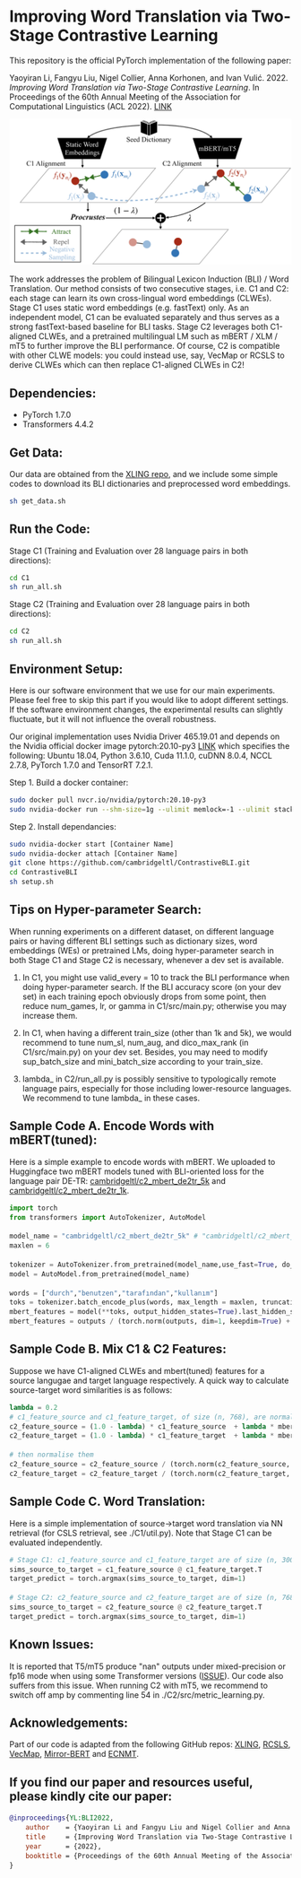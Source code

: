 # Improving Word Translation via Two-Stage Contrastive Learning

This repository is the official PyTorch implementation of the following paper: 

Yaoyiran Li, Fangyu Liu, Nigel Collier, Anna Korhonen, and Ivan Vulić. 2022. *Improving Word Translation via Two-Stage Contrastive Learning*. In Proceedings of the 60th Annual Meeting of the Association for Computational Linguistics (ACL 2022). [LINK](https://openreview.net/pdf?id=ycgOlOnbbMq)

![C2](model.png "C2")

The work addresses the problem of Bilingual Lexicon Induction (BLI) / Word Translation. Our method consists of two consecutive stages, i.e. C1 and C2: each stage can learn its own cross-lingual word embeddings (CLWEs). Stage C1 uses static word embeddings (e.g. fastText) only. As an independent model, C1 can be evaluated separately and thus serves as a strong fastText-based baseline for BLI tasks. Stage C2 leverages both C1-aligned CLWEs, and a pretrained multilingual LM such as mBERT / XLM / mT5 to further improve the BLI performance. Of course, C2 is compatible with other CLWE models: you could instead use, say, VecMap or RCSLS to derive CLWEs which can then replace C1-aligned CLWEs in C2!    

## Dependencies:

- PyTorch 1.7.0
- Transformers 4.4.2

## Get Data:
Our data are obtained from the [XLING repo](https://github.com/codogogo/xling-eval), and we include some simple codes to download its BLI dictionaries and preprocessed word embeddings.
```bash
sh get_data.sh
```


## Run the Code:
Stage C1 (Training and Evaluation over 28 language pairs in both directions):
```bash
cd C1
sh run_all.sh
```

Stage C2 (Training and Evaluation over 28 language pairs in both directions):
```bash
cd C2
sh run_all.sh
```

## Environment Setup:

Here is our software environment that we use for our main experiments. Please feel free to skip this part if you would like to adopt different settings. If the software environment changes, the experimental results can slightly fluctuate, but it will not influence the overall robustness. 

Our original implementation uses Nvidia Driver 465.19.01 and depends on the Nvidia official docker image pytorch:20.10-py3 [LINK](https://docs.nvidia.com/deeplearning/frameworks/pytorch-release-notes/rel_20-10.html#rel_20-10) which specifies the following: Ubuntu 18.04, Python 3.6.10, Cuda 11.1.0, cuDNN 8.0.4, NCCL 2.7.8, PyTorch 1.7.0 and TensorRT 7.2.1.

Step 1. Build a docker container:
```bash
sudo docker pull nvcr.io/nvidia/pytorch:20.10-py3
sudo nvidia-docker run --shm-size=1g --ulimit memlock=-1 --ulimit stack=67108864 -e LANG=en_SG.utf8 -e LANGUAGE=en_SG:en -e LC_ALL=en_SG.utf8 -v [Storage Mapping] -it --ipc host --name [Container Name] [Image ID]
```

Step 2. Install dependancies:
```bash
sudo nvidia-docker start [Container Name]
sudo nvidia-docker attach [Container Name]
git clone https://github.com/cambridgeltl/ContrastiveBLI.git
cd ContrastiveBLI 
sh setup.sh
```

## Tips on Hyper-parameter Search:

When running experiments on a different dataset, on different language pairs or having different BLI settings such as dictionary sizes, word embeddings (WEs) or pretrained LMs, doing hyper-parameter search in both Stage C1 and Stage C2 is necessary, whenever a dev set is available.
 
1. In C1, you might use valid_every = 10 to track the BLI performance when doing hyper-parameter search. If the BLI accuracy score (on your dev set) in each training epoch obviously drops from some point, then reduce num_games, lr, or gamma in C1/src/main.py; otherwise you may increase them.

2. In C1, when having a different train_size (other than 1k and 5k), we would recommend to tune num_sl, num_aug, and dico_max_rank (in C1/src/main.py) on your dev set. Besides, you may need to modify sup_batch_size and mini_batch_size according to your train_size.

3. lambda_ in C2/run_all.py is possibly sensitive to typologically remote language pairs, especially for those including lower-resource languages. We recommend to tune lambda_ in these cases.

## Sample Code A. Encode Words with mBERT(tuned):
Here is a simple example to encode words with mBERT. We uploaded to Huggingface two mBERT models tuned with BLI-oriented loss for the language pair DE-TR:  [cambridgeltl/c2_mbert_de2tr_5k](cambridgeltl/c2_mbert_de2tr_5k) and [cambridgeltl/c2_mbert_de2tr_1k](cambridgeltl/c2_mbert_de2tr_1k).

```python
import torch
from transformers import AutoTokenizer, AutoModel

model_name = "cambridgeltl/c2_mbert_de2tr_5k" # "cambridgeltl/c2_mbert_de2tr_1k"
maxlen = 6

tokenizer = AutoTokenizer.from_pretrained(model_name,use_fast=True, do_lower_case=True)
model = AutoModel.from_pretrained(model_name)

words = ["durch","benutzen","tarafından","kullanım"]
toks = tokenizer.batch_encode_plus(words, max_length = maxlen, truncation = True, padding="max_length", return_tensors="pt")      
mbert_features = model(**toks, output_hidden_states=True).last_hidden_state[:,0,:] 
mbert_features = outputs / (torch.norm(outputs, dim=1, keepdim=True) + 1e-9 )
```

## Sample Code B. Mix C1 & C2 Features: 
Suppose we have C1-aligned CLWEs and mbert(tuned) features for a source langugae and target language respectively. A quick way to calculate source-target word similarities is as follows: 
```python
lambda = 0.2
# c1_feature_source and c1_feature_target, of size (n, 768), are normalised C1-aligned CLWEs already mapped from the original 300-dim space (fastText) to a 768-dim space (mBERT) via Procrustes.
c2_feature_source = (1.0 - lambda) * c1_feature_source  + lambda * mbert_features_source 
c2_feature_target = (1.0 - lambda) * c1_feature_target  + lambda * mbert_features_target

# then normalise them
c2_feature_source = c2_feature_source / (torch.norm(c2_feature_source, dim=1, keepdim=True) + 1e-9 )
c2_feature_target = c2_feature_target / (torch.norm(c2_feature_target, dim=1, keepdim=True) + 1e-9 )
```
## Sample Code C. Word Translation:
Here is a simple implementation of source->target word translation via NN retrieval (for CSLS retrieval, see ./C1/util.py). Note that Stage C1 can be evaluated independently.
```python
# Stage C1: c1_feature_source and c1_feature_target are of size (n, 300) before Procrustes mapping, normalised. 
sims_source_to_target = c1_feature_source @ c1_feature_target.T
target_predict = torch.argmax(sims_source_to_target, dim=1)
 
# Stage C2: c2_feature_source and c2_feature_target are of size (n, 768), normalised.
sims_source_to_target = c2_feature_source @ c2_feature_target.T
target_predict = torch.argmax(sims_source_to_target, dim=1)
```

## Known Issues:

It is reported that T5/mT5 produce "nan" outputs under mixed-precision or fp16 mode when using some Transformer versions ([ISSUE](https://discuss.huggingface.co/t/t5-fp16-issue-is-fixed/3139)). Our code also suffers from this issue. When running C2 with mT5, we recommend to switch off amp by commenting line 54 in ./C2/src/metric_learning.py.

## Acknowledgements:

Part of our code is adapted from the following GitHub repos: [XLING](https://github.com/codogogo/xling-eval), [RCSLS](https://github.com/facebookresearch/fastText/tree/main/alignment), [VecMap](https://github.com/artetxem/vecmap), [Mirror-BERT](https://github.com/cambridgeltl/mirror-bert) and [ECNMT](https://github.com/cambridgeltl/ECNMT). 

## If you find our paper and resources useful, please kindly cite our paper:
```bibtex
@inproceedings{YL:BLI2022,
    author    = {Yaoyiran Li and Fangyu Liu and Nigel Collier and Anna Korhonen and Ivan Vulić},
    title     = {Improving Word Translation via Two-Stage Contrastive Learning},
    year      = {2022},
    booktitle = {Proceedings of the 60th Annual Meeting of the Association for Computational Linguistics},
}
```

